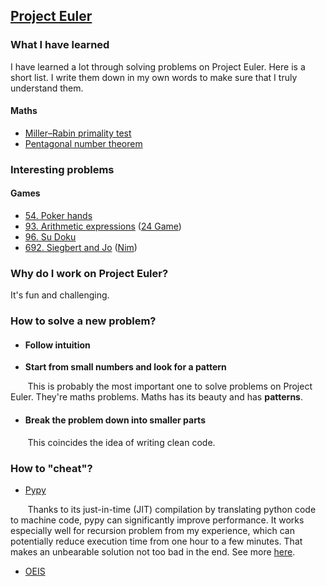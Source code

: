 ## [Project Euler](https://projecteuler.net/about)

### What I have learned
I have learned a lot through solving problems on Project Euler. Here is a short list. I write them down in my own words to make sure that I truly understand them. 

#### Maths
- [Miller–Rabin primality test](/58.%20Miller–Rabin%20primality%20test.md)
- [Pentagonal number theorem](/78.%20Pentagonal%20number%20theorem.md)

### Interesting problems
#### Games
- [54. Poker hands](./54.%20Poker%20hands.md)
- [93. Arithmetic expressions](./93.%20Arithmetic%20expressions.md) ([24 Game](https://en.wikipedia.org/wiki/24_Game#24®_Game))
- [96. Su Doku](./96.%20Su%20Doku.md)
- [692. Siegbert and Jo](./692.%20Siegbert%20and%20Jo.md) ([Nim](https://en.wikipedia.org/wiki/Nim))


### Why do I work on Project Euler? 

It's fun and challenging. 

### How to solve a new problem? 

- #### Follow intuition

- **Start from small numbers and look for a pattern**

&nbsp;&nbsp;&nbsp;&nbsp;&nbsp;&nbsp; This is probably the most important one to solve problems on Project Euler. They're maths problems. Maths has its beauty and has **patterns**.

- #### Break the problem down into smaller parts 
&nbsp;&nbsp;&nbsp;&nbsp;&nbsp;&nbsp; This coincides the idea of writing clean code.

### How to "cheat"?

- [Pypy](https://www.pypy.org/features.html)

&nbsp;&nbsp;&nbsp;&nbsp;&nbsp;&nbsp; Thanks to its just-in-time (JIT) compilation by translating python code to machine code, pypy can significantly improve performance. It works especially well for recursion problem from my experience, which can potentially reduce execution time from one hour to a few minutes. That makes an unbearable solution not too bad in the end. See more [here](https://realpython.com/pypy-faster-python/).

- [OEIS](http://oeis.org)
